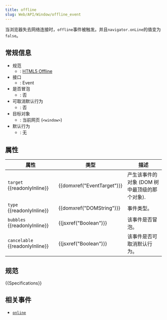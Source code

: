 ```yaml
---
title: offline
slug: Web/API/Window/offline_event
---
```

当浏览器失去网络连接时，`offline`事件被触发。并且`navigator.onLine`的值变为 `false`。

## 常规信息

- 规范
  - : [HTML5 Offline](http://www.whatwg.org/specs/web-apps/current-work/multipage/offline.html#event-offline)
- 接口
  - : Event
- 是否冒泡
  - : 否
- 可取消默认行为
  - : 否
- 目标对象
  - : 当前网页 (`<window>`)
- 默认行为
  - : 无

## 属性

| 属性                                  | 类型                                 | 描述                                         |
| ------------------------------------- | ------------------------------------ | -------------------------------------------- |
| `target` {{readonlyInline}}     | {{domxref("EventTarget")}} | 产生该事件的对象 (DOM 树中最顶级的那个对象). |
| `type` {{readonlyInline}}       | {{domxref("DOMString")}}     | 事件类型。                                   |
| `bubbles` {{readonlyInline}}    | {{jsxref("Boolean")}}         | 该事件是否冒泡。                             |
| `cancelable` {{readonlyInline}} | {{jsxref("Boolean")}}         | 该事件是否可取消默认行为。                   |

## 规范

{{Specifications}}

## 相关事件

- [`online`](/zh-CN/docs/Mozilla_event_reference/online)
